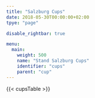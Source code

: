 ```yaml
---
title: "Salzburg Cups"
date: 2018-05-30T00:00:00+02:00
tpye: "page"

disable_rightbar: true

menu:
  main:
    weight: 500
    name: "Stand Salzburg Cups"
    identifier: "cups"
    parent: "cup"
---
```


{{< cupsTable >}}
